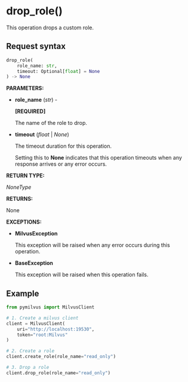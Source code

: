 # drop_role()

This operation drops a custom role.

## Request syntax

```python
drop_role(
    role_name: str,
    timeout: Optional[float] = None
) -> None
```

**PARAMETERS:**

- **role_name** (*str*) -

    **[REQUIRED]**

    The name of the role to drop.

- **timeout** (*float* | *None*)  

    The timeout duration for this operation. 

    Setting this to **None** indicates that this operation timeouts when any response arrives or any error occurs.

**RETURN TYPE:**

*NoneType*

**RETURNS:**

None

**EXCEPTIONS:**

- **MilvusException**

    This exception will be raised when any error occurs during this operation.

- **BaseException**

    This exception will be raised when this operation fails.

## Example

```python
from pymilvus import MilvusClient

# 1. Create a milvus client
client = MilvusClient(
    uri="http://localhost:19530",
    token="root:Milvus"
)

# 2. Create a role
client.create_role(role_name="read_only")

# 3. Drop a role
client.drop_role(role_name="read_only")
```
